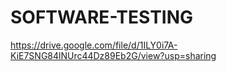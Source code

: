 # SOFTWARE-TESTING
https://drive.google.com/file/d/1ILY0i7A-KiE7SNG84lNUrc44Dz89Eb2G/view?usp=sharing
